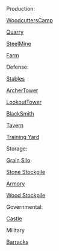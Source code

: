Production:

[WoodcuttersCamp](https://sketchfab.com/3d-models/medieval-house-low-poly-for-gamedev-07b3c4f707eb4f419170563ede3557e4)

[Quarry]()

[SteelMine]()

[Farm]()

Defense:

[Stables]()

[ArcherTower]()

[LookoutTower]()

[BlackSmith]()

[Tavern]()

[Training Yard]()

Storage:

[Grain Silo]()

[Stone Stockpile]()

[Armory]()

[Wood Stockpile]()

Governmental:

[Castle]()

Military

[Barracks]()


